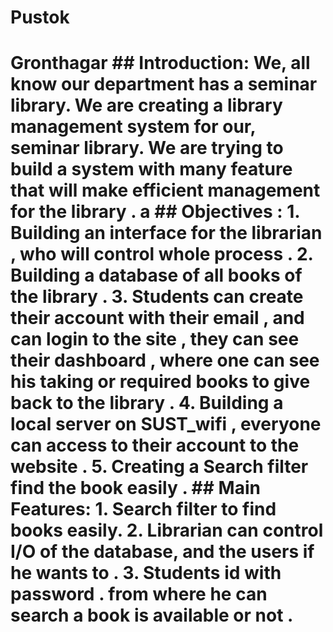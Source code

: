 # Pustok
# Gronthagar   ## Introduction:   We, all know  our department has a seminar library. We are creating a library management system for our, seminar library. We are trying to build a system with many feature that will make efficient management for the library .  a ## Objectives :    1. Building an interface for the librarian , who will control whole process . 2. Building a database of all books of the library . 3. Students can create their account with their email , and can login to the site , they can  see their dashboard , where one can see his taking or required books to give back to the library . 4. Building a local server on SUST_wifi , everyone can access to their account to the website . 5. Creating a Search filter find the book easily .   ## Main Features:  1. Search filter to find books easily. 2. Librarian can control  I/O of the database, and the users if he wants to . 3. Students id with password . from where he can search a book is available or not .
